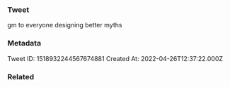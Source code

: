 ### Tweet
gm to everyone designing better myths

### Metadata
Tweet ID: 1518932244567674881
Created At: 2022-04-26T12:37:22.000Z

### Related


